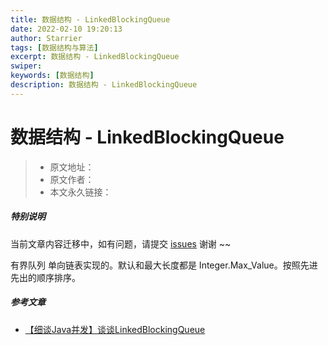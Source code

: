 ```yaml
---
title: 数据结构 - LinkedBlockingQueue
date: 2022-02-10 19:20:13
author: Starrier
tags: [数据结构与算法]
excerpt: 数据结构 - LinkedBlockingQueue
swiper:
keywords: [数据结构]
description: 数据结构 - LinkedBlockingQueue
---
```


# 数据结构 - LinkedBlockingQueue

> * 原文地址：[]()
> * 原文作者：[]()
> * 本文永久链接：[]()

##### **特别说明**

当前文章内容迁移中，如有问题，请提交 [issues](https://github.com/Starrier/starrier.github.io/issues) 谢谢 ~~

有界队列 单向链表实现的。默认和最大长度都是 Integer.Max_Value。按照先进先出的顺序排序。

##### 参考文章

- [【细谈Java并发】谈谈LinkedBlockingQueue](https://blog.csdn.net/tonywu1992/article/details/83419448)
